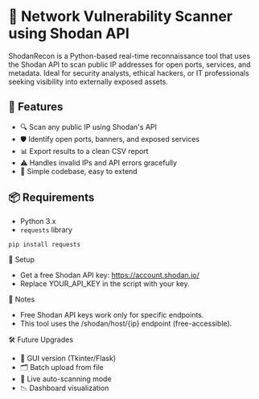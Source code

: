# 💼 Network Vulnerability Scanner using Shodan API

ShodanRecon is a Python-based real-time reconnaissance tool that uses the Shodan API to scan public IP addresses for open ports, services, and metadata. Ideal for security analysts, ethical hackers, or IT professionals seeking visibility into externally exposed assets.

## 🚀 Features

- 🔍 Scan any public IP using Shodan's API
- 🛡️ Identify open ports, banners, and exposed services
- 📊 Export results to a clean CSV report
- ⚠️ Handles invalid IPs and API errors gracefully
- 🧩 Simple codebase, easy to extend

## 📦 Requirements

- Python 3.x
- `requests` library

```bash
pip install requests
```

🔑 Setup

- Get a free Shodan API key: https://account.shodan.io/
- Replace YOUR_API_KEY in the script with your key.

📌 Notes

- Free Shodan API keys work only for specific endpoints.
- This tool uses the /shodan/host/{ip} endpoint (free-accessible).

🛠️ Future Upgrades

- 🔧 GUI version (Tkinter/Flask)  
- 🗂️ Batch upload from file  
- 🔄 Live auto-scanning mode  
- 📉 Dashboard visualization 
